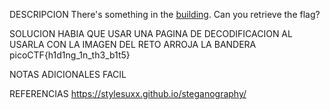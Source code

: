 
DESCRIPCION
There's something in the [building](https://jupiter.challenges.picoctf.org/static/011955b303f293d60c8116e6a4c5c84f/buildings.png). Can you retrieve the flag?

SOLUCION
HABIA QUE USAR UNA PAGINA DE DECODIFICACION AL USARLA CON LA IMAGEN DEL RETO ARROJA LA BANDERA
picoCTF{h1d1ng_1n_th3_b1t5}

NOTAS ADICIONALES
FACIL

REFERENCIAS
https://stylesuxx.github.io/steganography/